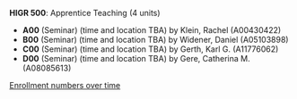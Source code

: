 **HIGR 500**: Apprentice Teaching (4 units)

- **A00** (Seminar) (time and location TBA) by Klein, Rachel (A00430422)
- **B00** (Seminar) (time and location TBA) by Widener, Daniel (A05103898)
- **C00** (Seminar) (time and location TBA) by Gerth, Karl G. (A11776062)
- **D00** (Seminar) (time and location TBA) by Gere, Catherina M. (A08085613)

[Enrollment numbers over time](./HIGR500.tsv)
